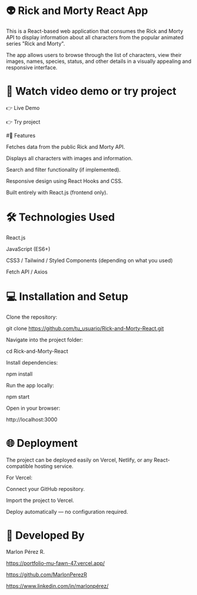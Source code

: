 # 👽 Rick and Morty React App

This is a React-based web application that consumes the Rick and Morty API
 to display information about all characters from the popular animated series "Rick and Morty".

The app allows users to browse through the list of characters, view their images, names, species, status, and other details in a visually appealing and responsive interface.

# 📼 Watch  video demo or try project 

👉 Live Demo 

👉 Try project 


#🚀 Features

Fetches data from the public Rick and Morty API.

Displays all characters with images and information.

Search and filter functionality (if implemented).

Responsive design using React Hooks and CSS.

Built entirely with React.js (frontend only).

# 🛠️ Technologies Used

React.js

JavaScript (ES6+)

CSS3 / Tailwind / Styled Components (depending on what you used)

Fetch API / Axios

# 💻 Installation and Setup

Clone the repository:

git clone https://github.com/tu_usuario/Rick-and-Morty-React.git


Navigate into the project folder:

cd Rick-and-Morty-React


Install dependencies:

npm install


Run the app locally:

npm start


Open in your browser:

http://localhost:3000

# 🌐 Deployment

The project can be deployed easily on Vercel, Netlify, or any React-compatible hosting service.

For Vercel:

Connect your GitHub repository.

Import the project to Vercel.

Deploy automatically — no configuration required.


# 👥 Developed By

Marlon Pérez R.

https://portfolio-mu-fawn-47.vercel.app/

https://github.com/MarlonPerezR

https://www.linkedin.com/in/marlonpérez/
